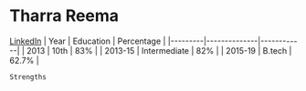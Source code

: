 # Tharra Reema
[LinkedIn](https://www.linkedin.com/in/tharra-reema-a9b391186)
|  Year   |   Education  | Percentage |
|---------|--------------|------------|
|  2013   |     10th     |     83%    |
| 2013-15 | Intermediate |     82%    |
| 2015-19 |    B.tech    |    62.7%   |

`Strengths`

